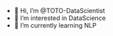 - 👋 Hi, I’m @TOTO-DataScientist
- 👀 I’m interested in DataScience
- 🌱 I’m currently learning NLP

<!---
TOTO-DataScientist/TOTO-DataScientist is a ✨ special ✨ repository because its `README.md` (this file) appears on your GitHub profile.
You can click the Preview link to take a look at your changes.
--->
